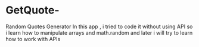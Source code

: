 # GetQuote-
Random Quotes Generator 
In this app , i tried to code it without using API so i learn how to manipulate arrays and math.random 
and later i will try to learn how to work with APIs 
